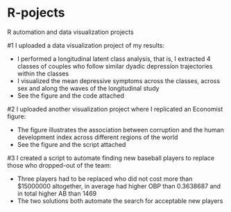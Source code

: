 # R-pojects
R automation and data visualization projects

#1 I uploaded a data visualization project of my results:
- I performed a longitudinal latent class analysis, that is, I extracted 4 classes of couples who follow similar dyadic depression trajectories within the classes
- I visualized the mean depressive symptoms across the classes, across sex and along the waves of the longitudinal study
- See the figure and the code attached

#2 I uploaded another visualization project where I replicated an Economist figure:
- The figure illustrates the association between corruption and the human development index across different regions of the world
- See the figure and the script attached

#3 I created a script to automate finding new baseball players to replace those who dropped-out of the team:
- Three players had to be replaced who did not cost more than $15000000 altogether, in average had higher OBP than 0.3638687 and in total higher AB than 1469
- The two solutions both automate the search for acceptable new players
